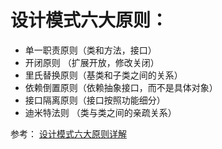 
# 设计模式六大原则：

- 单一职责原则（类和方法，接口）
- 开闭原则 （扩展开放，修改关闭）
- 里氏替换原则（基类和子类之间的关系）
- 依赖倒置原则（依赖抽象接口，而不是具体对象）
- 接口隔离原则（接口按照功能细分）
- 迪米特法则 （类与类之间的亲疏关系）

参考：
[设计模式六大原则详解](https://www.cnblogs.com/huansky/p/13700861.html)